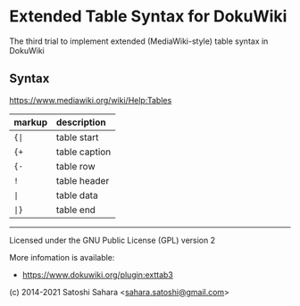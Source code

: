 Extended Table Syntax for DokuWiki
==================================

The third trial to implement extended (MediaWiki-style) table syntax in DokuWiki

Syntax
------

https://www.mediawiki.org/wiki/Help:Tables

| markup | description |
|:--     |:--          |
|<code>{&#124;</code>  | table start |
|<code>{+</code>       | table caption |
|<code>{-</code>       | table row |
|<code>!</code>        | table header |
|<code>&#124;</code>   | table data |
|<code>&#124;}</code>  | table end |

----
Licensed under the GNU Public License (GPL) version 2

More infomation is available:
  * https://www.dokuwiki.org/plugin:exttab3

(c) 2014-2021 Satoshi Sahara \<sahara.satoshi@gmail.com>
